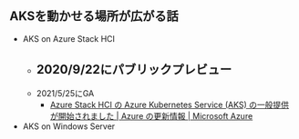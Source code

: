 ## AKSを動かせる場所が広がる話
- AKS on Azure Stack HCI
	- 2020/9/22にパブリックプレビュー
		- 
	- 2021/5/25にGA
		- [Azure Stack HCI の Azure Kubernetes Service (AKS) の一般提供が開始されました | Azure の更新情報 | Microsoft Azure](https://azure.microsoft.com/ja-jp/updates/azure-kubernetes-service-aks-on-azure-stack-hci-is-now-generally-available/)
- AKS on Windows Server

## 